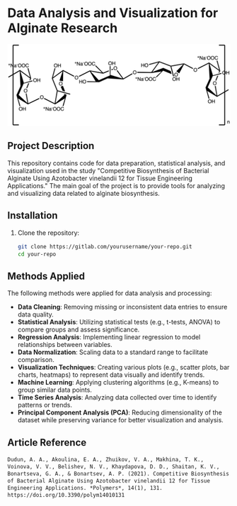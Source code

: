 
# Data Analysis and Visualization for Alginate Research

![Alginate](images/YS31736_structure.png) 

## Project Description

This repository contains code for data preparation, statistical analysis, and visualization used in the study "Competitive Biosynthesis of Bacterial Alginate Using Azotobacter vinelandii 12 for Tissue Engineering Applications." The main goal of the project is to provide tools for analyzing and visualizing data related to alginate biosynthesis.

## Installation

1. Clone the repository:
   ```bash
   git clone https://gitlab.com/yourusername/your-repo.git
   cd your-repo
   ```

## Methods Applied
The following methods were applied for data analysis and processing:

- **Data Cleaning**: Removing missing or inconsistent data entries to ensure data quality.
- **Statistical Analysis**: Utilizing statistical tests (e.g., t-tests, ANOVA) to compare groups and assess significance.
- **Regression Analysis**: Implementing linear regression to model relationships between variables.
- **Data Normalization**: Scaling data to a standard range to facilitate comparison.
- **Visualization Techniques**: Creating various plots (e.g., scatter plots, bar charts, heatmaps) to represent data visually and identify trends.
- **Machine Learning**: Applying clustering algorithms (e.g., K-means) to group similar data points.
- **Time Series Analysis**: Analyzing data collected over time to identify patterns or trends.
- **Principal Component Analysis (PCA)**: Reducing dimensionality of the dataset while preserving variance for better visualization and analysis.

## Article Reference
```
Dudun, A. A., Akoulina, E. A., Zhuikov, V. A., Makhina, T. K., Voinova, V. V., Belishev, N. V., Khaydapova, D. D., Shaitan, K. V., Bonartseva, G. A., & Bonartsev, A. P. (2021). Competitive Biosynthesis of Bacterial Alginate Using Azotobacter vinelandii 12 for Tissue Engineering Applications. *Polymers*, 14(1), 131. https://doi.org/10.3390/polym14010131
```
